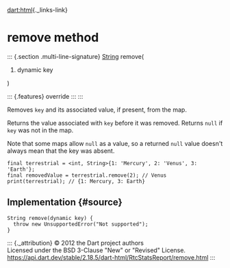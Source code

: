 [dart:html](../../dart-html/dart-html-library){._links-link}

remove method
=============

::: {.section .multi-line-signature}
[String](../../dart-core/string-class) remove(

1.  dynamic key

)

::: {.features}
override
:::
:::

Removes `key` and its associated value, if present, from the map.

Returns the value associated with `key` before it was removed. Returns
`null` if `key` was not in the map.

Note that some maps allow `null` as a value, so a returned `null` value
doesn\'t always mean that the key was absent.

``` {.language-dart data-language="dart"}
final terrestrial = <int, String>{1: 'Mercury', 2: 'Venus', 3: 'Earth'};
final removedValue = terrestrial.remove(2); // Venus
print(terrestrial); // {1: Mercury, 3: Earth}
```

Implementation {#source}
--------------

``` {.language-dart data-language="dart"}
String remove(dynamic key) {
  throw new UnsupportedError("Not supported");
}
```

::: {._attribution}
© 2012 the Dart project authors\
Licensed under the BSD 3-Clause \"New\" or \"Revised\" License.\
<https://api.dart.dev/stable/2.18.5/dart-html/RtcStatsReport/remove.html>
:::
